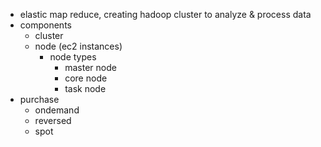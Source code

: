 - elastic map reduce, creating hadoop cluster to analyze & process data
- components
    - cluster
    - node (ec2 instances)
        - node types
            - master node
            - core node
            - task node
- purchase
    - ondemand
    - reversed
    - spot